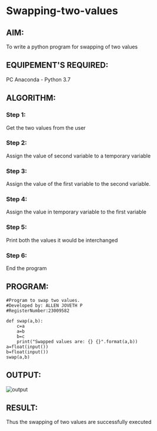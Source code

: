 # Swapping-two-values
## AIM:
To write a python program for swapping of two values
## EQUIPEMENT'S REQUIRED: 
PC
Anaconda - Python 3.7
## ALGORITHM: 
### Step 1:
Get the two values from the user
### Step 2: 
Assign the value of second variable to a temporary variable 
### Step 3: 
Assign the value of the first variable to the second variable.
### Step 4:  
Assign the value in temporary variable to the first variable
### Step 5: 
Print both the values it would be interchanged
### Step 6: 
End the program
## PROGRAM:
```
#Program to swap two values.
#Developed by: ALLEN JOVETH P
#RegisterNumber:23009582

def swap(a,b):
    c=a
    a=b
    b=c
    print("Swapped values are: {} {}".format(a,b))
a=float(input())
b=float(input())
swap(a,b) 
```

## OUTPUT:

![output](/output.jpg)

## RESULT:
Thus the swapping of two values are successfully executed





[def]: output.jpg